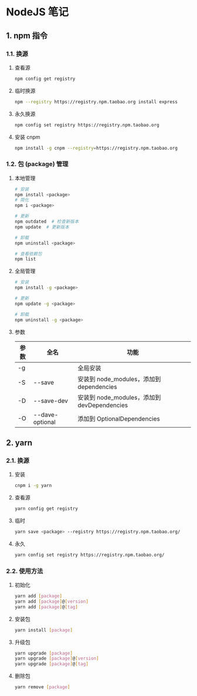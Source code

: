 # NodeJS 笔记

## 1. npm 指令

### 1.1. 换源

1. 查看源

    ```bash
    npm config get registry
    ```

2. 临时换源

    ```bash
    npm --registry https://registry.npm.taobao.org install express
    ```

3. 永久换源

    ```bash
    npm config set registry https://registry.npm.taobao.org
    ```

4. 安装 cnpm

    ```bash
    npm install -g cnpm --registry=https://registry.npm.taobao.org
    ```

### 1.2. 包 (package) 管理

1. 本地管理

    ```bash
    # 安装
    npm install <package>
    # 简化
    npm i <package>

    # 更新
    npm outdated  # 检查新版本
    npm update  # 更新版本

    # 卸载
    npm uninstall <package>

    # 查看依赖包
    npm list
    ```

2. 全局管理

    ```bash
    # 安装
    npm install -g <package>

    # 更新
    npm update -g <package>

    # 卸载
    npm uninstall -g <package>
    ```

3. 参数

    | 参数 | 全名            | 功能                                      |
    | ---- | --------------- | ----------------------------------------- |
    | -g   |                 | 全局安装                                  |
    | -S   | --save          | 安装到 node_modules，添加到 dependencies    |
    | -D   | --save-dev      | 安装到 node_modules，添加到 devDependencies |
    | -O   | --dave-optional | 添加到 OptionalDependencies                |

## 2. yarn

### 2.1. 换源

1. 安装

    ```bash
    cnpm i -g yarn
    ```

2. 查看源

    ```bash
    yarn config get registry
    ```

3. 临时

    ```bash
    yarn save <package> --registry https://registry.npm.taobao.org/
    ```

4. 永久

    ```bash
    yarn config set registry https://registry.npm.taobao.org/
    ```

### 2.2. 使用方法

1. 初始化

    ```bash
    yarn add [package]
    yarn add [package]@[version]
    yarn add [package]@[tag]
    ```

2. 安装包

    ```bash
    yarn install [package]
    ```

3. 升级包

    ```bash
    yarn upgrade [package]
    yarn upgrade [package]@[version]
    yarn upgrade [package]@[tag]
    ```

4. 删除包

    ```bash
    yarn remove [package]
    ```
